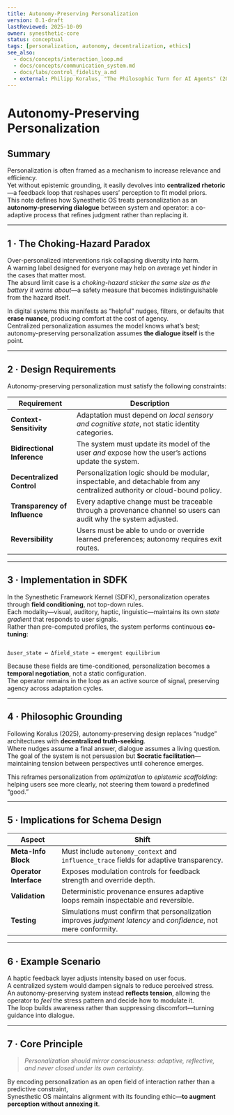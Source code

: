 ```yaml
---
title: Autonomy-Preserving Personalization
version: 0.1-draft
lastReviewed: 2025-10-09
owner: synesthetic-core
status: conceptual
tags: [personalization, autonomy, decentralization, ethics]
see_also:
  - docs/concepts/interaction_loop.md
  - docs/concepts/communication_system.md
  - docs/labs/control_fidelity_a.md
  - external: Philipp Koralus, "The Philosophic Turn for AI Agents" (2025)
---
```


# Autonomy-Preserving Personalization

## Summary
Personalization is often framed as a mechanism to increase relevance and efficiency.  
Yet without epistemic grounding, it easily devolves into **centralized rhetoric**—a feedback loop that reshapes users’ perception to fit model priors.  
This note defines how Synesthetic OS treats personalization as an **autonomy-preserving dialogue** between system and operator: a co-adaptive process that refines judgment rather than replacing it.

---

## 1 · The Choking-Hazard Paradox
Over-personalized interventions risk collapsing diversity into harm.  
A warning label designed for everyone may help on average yet hinder in the cases that matter most.  
The absurd limit case is a *choking-hazard sticker the same size as the battery it warns about*—a safety measure that becomes indistinguishable from the hazard itself.

In digital systems this manifests as “helpful” nudges, filters, or defaults that **erase nuance**, producing comfort at the cost of agency.  
Centralized personalization assumes the model knows what’s best; autonomy-preserving personalization assumes **the dialogue itself** is the point.

---

## 2 · Design Requirements
Autonomy-preserving personalization must satisfy the following constraints:

| Requirement | Description |
|-------------|-------------|
| **Context-Sensitivity** | Adaptation must depend on *local sensory and cognitive state*, not static identity categories. |
| **Bidirectional Inference** | The system must update its model of the user *and* expose how the user’s actions update the system. |
| **Decentralized Control** | Personalization logic should be modular, inspectable, and detachable from any centralized authority or cloud-bound policy. |
| **Transparency of Influence** | Every adaptive change must be traceable through a provenance channel so users can audit why the system adjusted. |
| **Reversibility** | Users must be able to undo or override learned preferences; autonomy requires exit routes. |

---

## 3 · Implementation in SDFK
In the Synesthetic Framework Kernel (SDFK), personalization operates through **field conditioning**, not top-down rules.  
Each modality—visual, auditory, haptic, linguistic—maintains its own *state gradient* that responds to user signals.  
Rather than pre-computed profiles, the system performs continuous **co-tuning**:

```

Δuser_state ↔ Δfield_state → emergent equilibrium

```

Because these fields are time-conditioned, personalization becomes a **temporal negotiation**, not a static configuration.  
The operator remains in the loop as an active source of signal, preserving agency across adaptation cycles.

---

## 4 · Philosophic Grounding
Following Koralus (2025), autonomy-preserving design replaces “nudge” architectures with **decentralized truth-seeking**.  
Where nudges assume a final answer, dialogue assumes a living question.  
The goal of the system is not persuasion but **Socratic facilitation**—maintaining tension between perspectives until coherence emerges.

This reframes personalization from *optimization* to *epistemic scaffolding*:  
helping users see more clearly, not steering them toward a predefined “good.”

---

## 5 · Implications for Schema Design
| Aspect | Shift |
|--------|--------|
| **Meta-Info Block** | Must include `autonomy_context` and `influence_trace` fields for adaptive transparency. |
| **Operator Interface** | Exposes modulation controls for feedback strength and override depth. |
| **Validation** | Deterministic provenance ensures adaptive loops remain inspectable and reversible. |
| **Testing** | Simulations must confirm that personalization improves *judgment latency* and *confidence*, not mere conformity. |

---

## 6 · Example Scenario
A haptic feedback layer adjusts intensity based on user focus.  
A centralized system would dampen signals to reduce perceived stress.  
An autonomy-preserving system instead **reflects tension**, allowing the operator to *feel* the stress pattern and decide how to modulate it.  
The loop builds awareness rather than suppressing discomfort—turning guidance into dialogue.

---

## 7 · Core Principle
> *Personalization should mirror consciousness: adaptive, reflective, and never closed under its own certainty.*

By encoding personalization as an open field of interaction rather than a predictive constraint,  
Synesthetic OS maintains alignment with its founding ethic—**to augment perception without annexing it**.
